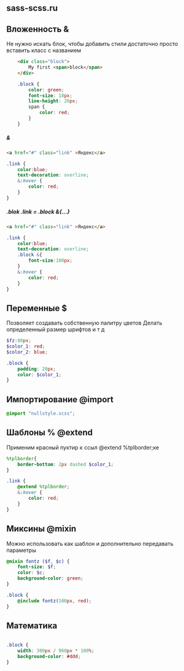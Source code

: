 ## sass-scss.ru

## Вложенность &
Не нужно искать блок, чтобы добавить стили
достаточно просто вставить класс с названием

```html
    <div class="block">
        My first <span>block</span>
    </div>
```

```scss
    .block {
        color: green; 
        font-size: 18px;
        line-height: 20px;
        span {
            color: red;
        }
    }
```

##### &

```html
<a href="#" class="link" >Яндекс</a>
```
```scss
.link {
    color:blue;
    text-decoration: overline;
    &:hover {
        color: red;
    }
}
```
##### .blok .link = .block &{...}
```html
<a href="#" class="link" >Яндекс</a>
```
```scss
.link {
    color:blue;
    text-decoration: overline;
    .block &{
        font-size:100px;
    }
    &:hover {
        color: red;
    }
}
```

## Переменные $
Позволяет создавать собственную палитру цветов
Делать определенный размер шрифтов и т д
```scss
$fz:80px;
$color_1: red;
$color_2: blue;

.block {
    padding: 20px;
    color: $color_1;
}
```
## Импортирование @import
```scss
@import "nullstyle.scss";
```
## Шаблоны % @extend
Применим красный пуктир к ссыл @extend %tplborder;ке

```scss
%tplborder{
    border-bottom: 2px dashed $color_1;
}

.link {
    @extend %tplborder;
    &:hover {
        color: red;
    }
}
```
## Миксины @mixin
Можно использовать как шаблон и дополнительно передавать параметры
```scss
@mixin fontz ($f, $c) {
    font-size: $f; 
    color: $c;
    background-color: green;
}

.block {
    @include fontz(100px, red);
}
```

## Математика
```scss

.block {
    width: 300px / 960px * 100%;
    background-color: #ddd;
}
```
